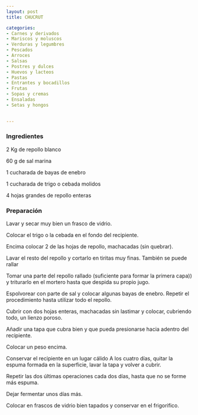 ```yaml
---
layout: post
title: CHUCRUT

categories:
- Carnes y derivados
- Mariscos y moluscos
- Verduras y legumbres
- Pescados
- Arroces
- Salsas
- Postres y dulces
- Huevos y lacteos
- Pastas
- Entrantes y bocadillos
- Frutas
- Sopas y cremas
- Ensaladas
- Setas y hongos
 

---
```


<h3>Ingredientes</h3>

2 Kg de repollo blanco

60 g de sal marina

1 cucharada de bayas de enebro

1 cucharada de trigo o cebada molidos

4 hojas grandes de repollo enteras

<h3>Preparación</h3>

Lavar y secar muy bien un frasco de vidrio.

Colocar el trigo o la cebada en el fondo del recipiente.

Encima colocar 2 de las hojas de repollo, machacadas (sin quebrar).

Lavar el resto del repollo y cortarlo en tiritas muy finas. También se puede rallar

Tomar una parte del repollo rallado (suficiente para formar la primera capa)) y triturarlo en el mortero hasta que despida su propio jugo.

Espolvorear con parte de sal y colocar algunas bayas de enebro. Repetir el procedimiento hasta utilizar todo el repollo.

Cubrir con dos hojas enteras, machacadas sin lastimar y colocar, cubriendo todo, un lienzo poroso.

Añadir una tapa que cubra bien y que pueda presionarse hacia adentro del recipiente.

Colocar un peso encima.

Conservar el recipiente en un lugar cálido A los cuatro días, quitar la espuma formada en la superficie, lavar la tapa y volver a cubrir.

Repetir las dos últimas operaciones cada dos días, hasta que no se forme más espuma.

Dejar fermentar unos días más.

Colocar en frascos de vidrio bien tapados y conservar en el frigorifico.

